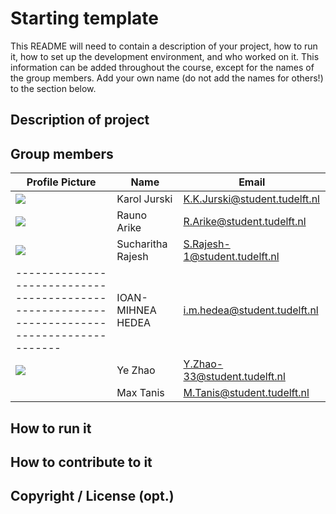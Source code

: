 # Starting template

This README will need to contain a description of your project, how to run it, how to set up the development environment, and who worked on it.
This information can be added throughout the course, except for the names of the group members.
Add your own name (do not add the names for others!) to the section below.

## Description of project

## Group members

| Profile Picture                                                                           | Name         | Email                         |
|-------------------------------------------------------------------------------------------|--------------|-------------------------------|
| ![](https://secure.gravatar.com/avatar/7cc2ce50c088f4c8c206e81284b836bc?s=50&d=identicon) | Karol Jurski | K.K.Jurski@student.tudelft.nl |
| ![](https://secure.gravatar.com/avatar/1fa867b1c772f0c76684ef0bbcda9f91?s=50&d=identicon) | Rauno Arike | R.Arike@student.tudelft.nl |
| ![](https://secure.gravatar.com/avatar/5e960495591049df6166409846d08790?s=50&d=identicon)| Sucharitha Rajesh | S.Rajesh-1@student.tudelft.nl |
|-------------------------------------------------------------------------------------------| IOAN-MIHNEA HEDEA| i.m.hedea@student.tudelft.nl|
| ![](https://secure.gravatar.com/avatar/d2da76f139216228cccd2b44c3d4d57a?s=50&d=identicon)| Ye Zhao | Y.Zhao-33@student.tudelft.nl |
|                                                                                          | Max Tanis | M.Tanis@student.tudelft.nl|


<!-- Instructions (remove once assignment has been completed -->
<!-- - Add (only!) your own name to the table above (use Markdown formatting) -->
<!-- - Mention your *student* email address -->
<!-- - Preferably add a recognizable photo, otherwise add your GitLab photo -->
<!-- - (please make sure the photos have the same size) --> 

## How to run it

## How to contribute to it

## Copyright / License (opt.)
